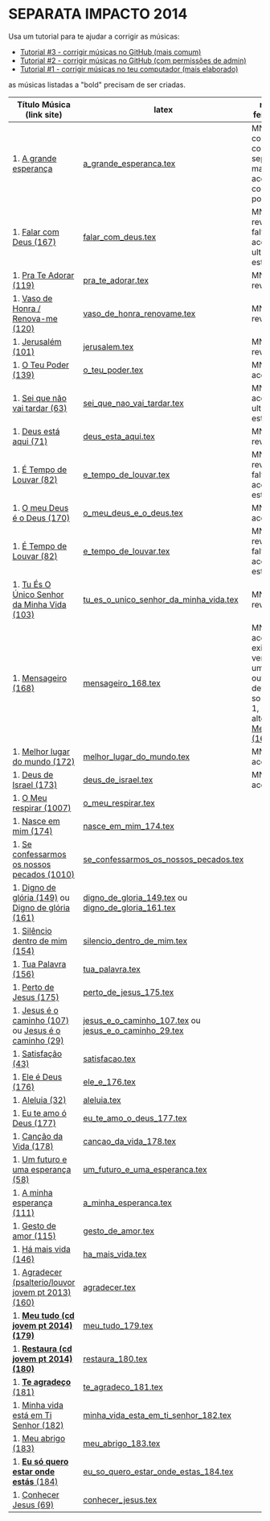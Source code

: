 SEPARATA IMPACTO 2014
=================================

Usa um tutorial para te ajudar a corrigir as músicas:
- [Tutorial #3 - corrigir músicas no GitHub (mais comum)](https://www.youtube.com/watch?v=GfHCkO5RC34)
- [Tutorial #2 - corrigir músicas no GitHub (com permissões de admin)](https://www.youtube.com/watch?v=RwlqlnfbnZk)
- [Tutorial #1 - corrigir músicas no teu computador (mais elaborado)](https://www.youtube.com/watch?v=Eu-_wI-p-Hs)

as músicas listadas a "bold" precisam de ser criadas.

| Título Música (link site)            									                    |   latex                                                                     | revisão feita por ... 		|
| ----------------------------------------------------------------------                    | -----------------------------------------------------------------------   | ------------------------------|
| 1. [A grande esperança](http://www.psalterio.net/158)					                    | [a_grande_esperanca.tex](../../songs/pt/a_grande_esperanca.tex)           | MN, confirmado com a separata mas acordes coro um pouco diff.		| 								|
| 1. [Falar com Deus (167)](http://www.psalterio.net/167) 						            | [falar_com_deus.tex](../../songs/pt/falar_com_deus.tex)             		| MN: 1a revisao ok, faltam acordes ultima estrofe					|
| 1. [Pra Te Adorar (119)](http://www.psalterio.net/119) 						            | [pra_te_adorar.tex](../../songs/pt/pra_te_adorar.tex)             		| MN: 1a revisao ok,												|
| 1. [Vaso de Honra / Renova-me (120)](http://www.psalterio.net/120) 			            | [vaso_de_honra_renovame.tex](../../songs/pt/vaso_de_honra_renovame.tex)   | MN: 1a revisao ok,												|
| 1. [Jerusalém (101)](http://www.psalterio.net/101) 					 		            | [jerusalem.tex](../../songs/pt/jerusalem.tex)             				| MN: 1a revisao ok,												|
| 1. [O Teu Poder (139)](http://www.psalterio.net/139) 					 	                | [o_teu_poder.tex](../../songs/pt/o_teu_poder.tex)             			| MN: falta acordes								    				|
| 1. [Sei que não vai tardar (63)](http://www.psalterio.net/63)				                | [sei_que_nao_vai_tardar.tex](../../songs/pt/sei_que_nao_vai_tardar.tex)  	| MN: falt acordes ultimas estrofes									|
| 1. [Deus está aqui (71)](http://www.psalterio.net/71) 						            | [deus_esta_aqui.tex](../../songs/pt/deus_esta_aqui.tex)             		| MN: 1a revisao ok,												|
| 1. [É Tempo de Louvar (82)](http://www.psalterio.net/82) 						            | [e_tempo_de_louvar.tex](../../songs/pt/e_tempo_de_louvar.tex) 	        | MN: 1a revisao ok, faltam acordes 2a estrofe						|
| 1. [O meu Deus é o Deus (170)](http://www.psalterio.net/170)					            | [o_meu_deus_e_o_deus.tex](../../songs/pt/o_meu_deus_e_o_deus.tex)         | MN: falta acordes								    				|
| 1. [É Tempo de Louvar (82)](http://www.psalterio.net/82) 						            | [e_tempo_de_louvar.tex](../../songs/pt/e_tempo_de_louvar.tex) 	        | MN: 1a revisao ok, faltam acordes 2a estrofe						|
| 1. [Tu És O Único Senhor da Minha Vida (103)](http://www.psalterio.net/103)	            | [tu_es_o_unico_senhor_da_minha_vida.tex](../../songs/pt/tu_es_o_unico_senhor_da_minha_vida.tex) | MN: 1a revisao ok,							|
| 1. [Mensageiro (168)](http://www.psalterio.net/168) 					 		            | [mensageiro_168.tex](../../songs/pt/mensageiro.tex)          				| MN: falta acordes, existem 2 versoes, uma em A outra em C, devia-se so escolher 1, alternativa [Mensageiro (168)](http://www.psalterio.net/168)	|
| 1. [Melhor lugar do mundo (172)](http://www.psalterio.net/172)	                        | [melhor_lugar_do_mundo.tex](../../songs/pt/melhor_lugar_do_mundo.tex)     | MN: faltam acordes												|
| 1. [Deus de Israel (173)](http://www.psalterio.net/173)	                                | [deus_de_israel.tex](../../songs/pt/deus_de_israel.tex)                   | MN: faltam acordes												|
| 1. [O Meu respirar (1007)](http://www.psalterio.net/1007)	                                | [o_meu_respirar.tex](../../songs/pt/o_meu_respirar.tex)                   | 								                    				|
| 1. [Nasce em mim (174)](http://www.psalterio.net/174)	                                    | [nasce_em_mim_174.tex](../../songs/pt/nasce_em_mim_174.tex)                       |                                                   				| 
| 1. [Se confessarmos os nossos pecados (1010)](http://www.psalterio.net/1010)	            | [se_confessarmos_os_nossos_pecados.tex](../../songs/pt/se_confessarmos_os_nossos_pecados.tex) |                               				| 
| 1. [Digno de glória (149)](http://www.psalterio.net/149) ou [Digno de glória (161)](http://www.psalterio.net/161)	   | [digno_de_gloria_149.tex](../../songs/pt/digno_de_gloria_149.tex) ou [digno_de_gloria_161.tex](../../songs/pt/digno_de_gloria_161.tex)|    |
| 1. [Silêncio dentro de mim (154)](http://www.psalterio.net/154)	                        | [silencio_dentro_de_mim.tex](../../songs/pt/silencio_dentro_de_mim.tex) | 
| 1. [Tua Palavra (156)](http://www.psalterio.net/156)	                                    | [tua_palavra.tex](../../songs/pt/tua_palavra.tex) | 
| 1. [Perto de Jesus (175)](http://www.psalterio.net/175)	                            | [perto_de_jesus_175.tex](../../songs/pt/perto_de_jesus_175.tex) | 
| 1. [Jesus é o caminho (107)](http://www.psalterio.net/107) ou [Jesus é o caminho (29)](http://www.psalterio.net/29)                            | [jesus_e_o_caminho_107.tex](../../songs/pt/jesus_e_o_caminho_107.tex) ou [jesus_e_o_caminho_29.tex](../../songs/pt/jesus_e_o_caminho_29.tex) | 
| 1. [Satisfação (43)](http://www.psalterio.net/43)	                                        | [satisfacao.tex](../../songs/pt/satisfacao.tex) | 
| 1. [Ele é Deus (176)](http://www.psalterio.net/176)	                                    | [ele_e_176.tex](../../songs/pt/ele_e_176.tex) | 
| 1. [Aleluia (32)](http://www.psalterio.net/32)	                                        | [aleluia.tex](../../songs/pt/aleluia.tex) | 
| 1. [Eu te amo ó Deus (177)](http://www.psalterio.net/177)	                                | [eu_te_amo_o_deus_177.tex](../../songs/pt/eu_te_amo_o_deus_177.tex) | 
| 1. [Canção da Vida (178)](http://www.psalterio.net/178)	                                | [cancao_da_vida_178.tex](../../songs/pt/cancao_da_vida_178.tex) | 
| 1. [Um futuro e uma esperança (58)](http://www.psalterio.net/58)	                        | [um_futuro_e_uma_esperanca.tex](../../songs/pt/um_futuro_e_uma_esperanca.tex) | 
| 1. [A minha esperança (111)](http://www.psalterio.net/111)	                            | [a_minha_esperanca.tex](../../songs/pt/a_minha_esperanca.tex) | 
| 1. [Gesto de amor (115)](http://www.psalterio.net/115)	                                | [gesto_de_amor.tex](../../songs/pt/gesto_de_amor.tex) | 
| 1. [Há mais vida (146)](http://www.psalterio.net/146)	                                    | [ha_mais_vida.tex](../../songs/pt/ha_mais_vida.tex) | 
| 1. [Agradecer (psalterio/louvor jovem pt 2013) (160)](http://www.psalterio.net/160)	    | [agradecer.tex](../../songs/pt/agradecer.tex) | 
| 1. [**Meu tudo (cd jovem pt 2014) (179)**](http://www.psalterio.net/179)	                | [meu_tudo_179.tex](../../songs/pt/meu_tudo_179.tex) | 
| 1. [**Restaura (cd jovem pt 2014) (180)**](http://www.psalterio.net/)	                    | [restaura_180.tex](../../songs/pt/restaura_180.tex) | 
| 1. [**Te agradeço** (181)](http://www.psalterio.net/181)									| [te_agradeco_181.tex](../../songs/pt/te_agradeco_181.tex) | 
| 1. [Minha vida está em Ti Senhor (182)](http://www.psalterio.net/182)					    | [minha_vida_esta_em_ti_senhor_182.tex](../../songs/pt/minha_vida_esta_em_ti_senhor_182.tex) | 
| 1. [Meu abrigo (183)](http://www.psalterio.net/183)									    | [meu_abrigo_183.tex](../../songs/pt/meu_abrigo_183.tex) | 
| 1. [**Eu só quero estar onde estás** (184)](http://www.psalterio.net/184)					| [eu_so_quero_estar_onde_estas_184.tex](../../songs/pt/eu_so_quero_estar_onde_estas_184.tex) | 
| 1. [Conhecer Jesus (69)](http://www.psalterio.net/69)	                                    | [conhecer_jesus.tex](../../songs/pt/conhecer_jesus.tex) | 
